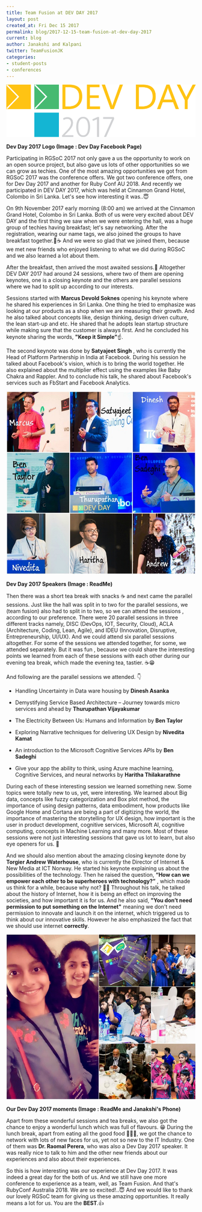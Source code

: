 ```yaml
---
title: Team Fusion at DEV DAY 2017
layout: post
created_at: Fri Dec 15 2017
permalink: blog/2017-12-15-team-fusion-at-dev-day-2017
current: blog
author: Janakshi and Kalpani
twitter: TeamFusionJK
categories: 
- student-posts
- conferences
---
```


![Team Fusion at Dev Day 2017](/img/blog/2017/2017-11-18-dev-day-2017-logo.png)
<div class="image-credits"><b>Dev Day 2017 Logo (Image : Dev Day Facebook Page)</b></div>


Participating in RGSoC 2017 not only gave a us the opportunity to work on an open source project, but also gave us lots of other opportunities so we can grow as techies. One of the most amazing opportunities we got from RGSoC 2017 was the conference offers. We got two conference offers, one for Dev Day 2017 and another for Ruby Conf AU 2018. And recently we participated in DEV DAY 2017, which was held at Cinnamon Grand Hotel, Colombo in Sri Lanka. Let's see how interesting it was..😇

On 9th November 2017 early morning (8:00 am) we arrived at the Cinnamon Grand Hotel, Colombo in Sri Lanka. Both of us were very excited about DEV DAY and the first thing we saw when we were entering the hall, was a huge group of techies having breakfast; let's say networking. After the registration, wearing our name tags, we also joined the groups to have breakfast together.🥪☕ And we were so glad that we joined them, because we met new friends who enjoyed listening to what we did during RGSoC and we also learned a lot about them. 

After the breakfast, then arrived the most awaited sessions.🎉 Altogether DEV DAY 2017 had around 24 sessions, where two of them are opening keynotes, one is a closing keynote and the others are parallel sessions where we had to split up according to our interests.

Sessions started with **Marcus Devold Soknes** opening his keynote where he shared his experiences in Sri Lanka. One thing he tried to emphasize was looking at our products as a shop when we are measuring their growth. And he also talked about concepts like, design thinking, design driven culture, the lean start-up and etc. He shared that he adopts lean startup structure while making sure that the customer is always first. And he concluded his keynote sharing the words, **"Keep it Simple"**☝.

The second keynote was done by **Satyajeet Singh** , who is currently the Head of Platform Partnership in India at Facebook. During his session he talked about Facebook's vision, which is to bring the world together. He also explained about the multiplier effect using the examples like Baby Chakra and Rappler. And to conclude his talk, he shared about Facebook's services such as FbStart and Facebook Analytics. 

![Team Fusion at Dev Day 2017](/img/blog/2017/2017-11-18-dev-day-speakers.jpg)
<div class="image-credits"><b>Dev Day 2017 Speakers (Image : ReadMe)</b></div>


Then there was a short tea break with snacks ☕ and next came the parallel sessions. Just like the hall was split in to two for the parallel sessions, we (team fusion) also had to split in to two, so we can attend the sessions , according to our preference. There were 20 parallel sessions in three different tracks namely, DISC (DevOps, IOT, Security, Cloud), ACLA (Architecture, Coding, Lean, Agile), and IDEU (Innovation, Disruptive, Entrepreneurship, UI/UX). And we could attend six parallel sessions altogether. For some of the sessions we attended together, for some, we attended separately. But it was fun , because we could share the interesting points we learned from each of these sessions with each other during our evening tea break, which made
the evening tea, tastier. ☕😁

And following are the parallel sessions we attended. 👇

* Handling Uncertainty in Data ware housing by **Dinesh Asanka**

* Demystifying Service Based Architecture – Journey towards micro services and ahead by **Thurupathan Vijayakumar**

* The Electricity Between Us: Humans and Information by **Ben Taylor**

* Exploring Narrative techniques for delivering UX Design by **Nivedita Kamat**

* An introduction to the Microsoft Cognitive Services APIs by **Ben Sadeghi** 

* Give your app the ability to think, using Azure machine learning, Cognitive Services, and neural networks by **Haritha Thilakarathne** 

During each of these interesting session we learned something new. Some topics were totally new to us, yet, were interesting. We learned about Big data, concepts like fuzzy categorization and Box plot method, the importance of using design patterns, data embodiment, how products like Google Home and Cortana are being a part of digitizing the world, the importance of mastering the storytelling for UX design, how important is the user in product development, cognitive services, Microsoft AI, cognitive computing, concepts in Machine Learning and many more. Most of these sessions were not just interesting sessions that gave us lot to learn, but also eye openers for us. 👀

And we should also mention about the amazing closing keynote done by **Torgier Andrew Waterhouse**, who is currently the Director of Internet & New Media at ICT Norway. He started his keynote explaining us about the possibilities of the technology. Then he raised the question, **“How can we empower each other to be superheroes with technology?”** , which made us think for a while, because why not? 💪🚀 Throughout his talk, he talked about the history of Internet, how it is being an effect on improving the societies, and how important it is for us. And he also said, **"You don’t need permission to put something on the Internet"** meaning we don't need permission to innovate and launch it on the internet, which triggered us to think about our innovative skills. However he also emphasized the fact that we should use internet **correctly**.

![Team Fusion at Dev Day 2017](/img/blog/2017/2017-11-18-dev-day-moments.jpg)
<div class="image-credits"><b>Our Dev Day 2017 moments (Image : ReadMe and Janakshi's Phone)</b></div>


Apart from these wonderful sessions and tea breaks, we also got the chance to enjoy a wonderful lunch which was full of flavours. 😁 During the lunch break, apart from eating all the good food 🍝🍨🍰, we got the chance to network with lots of new faces for us, yet not so new to the IT Industry. One of them was **Dr. Raomal Perera**, who was also a Dev Day 2017 speaker. It was really nice to talk to him and the other new friends about our experiences and also about their experiences.

So this is how interesting was our experience at Dev Day 2017. It was indeed a great day for the both of us. And we still have one more conference to experience as a team, well, as Team Fusion. And that's RubyConf Australia 2018. We are so excited!..😇 And we would like to thank our lovely RGSoC team for giving us these amazing opportunities. It really means a lot for us. You are the **BEST**.👍 






